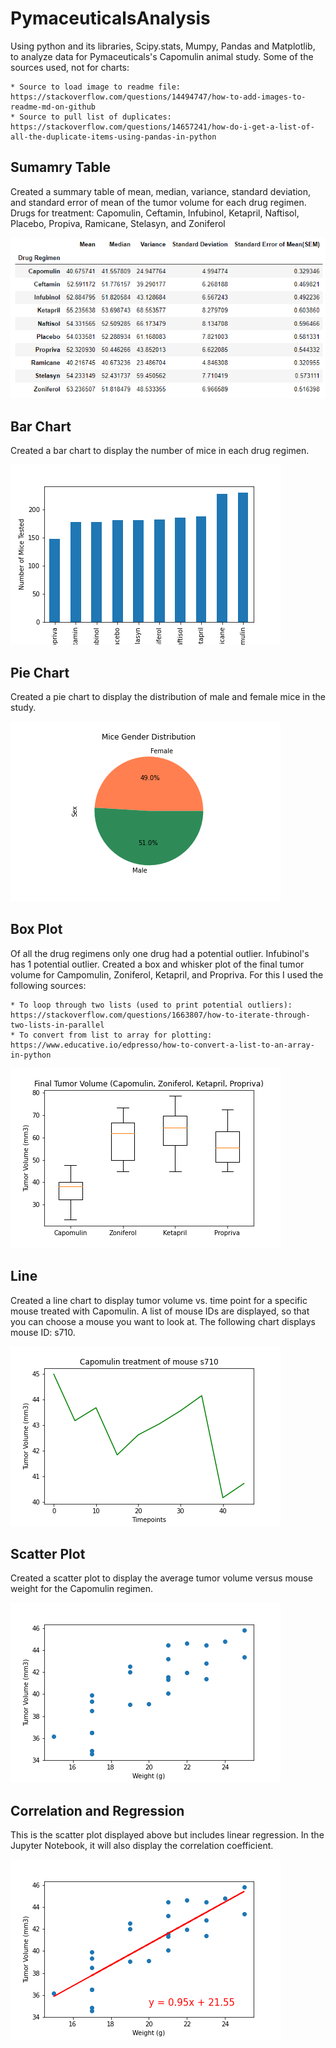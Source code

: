 # PymaceuticalsAnalysis
Using python and its libraries, Scipy.stats, Mumpy, Pandas and Matplotlib, to analyze data for Pymaceuticals's Capomulin animal study. Some of the sources used, not for charts:
    
    * Source to load image to readme file: https://stackoverflow.com/questions/14494747/how-to-add-images-to-readme-md-on-github
    * Source to pull list of duplicates:  https://stackoverflow.com/questions/14657241/how-do-i-get-a-list-of-all-the-duplicate-items-using-pandas-in-python

## Sumamry Table
Created a summary table of mean, median, variance, standard deviation, and standard error of mean of the tumor volume for each drug regimen. Drugs for treatment: Capomulin, Ceftamin, Infubinol, Ketapril, Naftisol, Placebo, Propiva, Ramicane, Stelasyn, and Zoniferol

![alt text](https://github.com/savi09/PymaceuticalsAnalysis/blob/7f709c5792479447344288ec903d68c3eba29179/Charts/Drug%20Regimen_Summary%20Table%20(Screenshot).png)

## Bar Chart
Created a bar chart to display the number of mice in each drug regimen.

![alt text](https://github.com/savi09/PymaceuticalsAnalysis/blob/df85942d227223dcda5ae03e84edc258d81953c8/Charts/Number%20of%20Mice%20Tested.png)

## Pie Chart
Created a pie chart to display the distribution of male and female mice in the study.

![alt text](https://github.com/savi09/PymaceuticalsAnalysis/blob/df85942d227223dcda5ae03e84edc258d81953c8/Charts/Mice%20Gender%20Distribution.png)

## Box Plot
Of all the drug regimens only one drug had a potential outlier. Infubinol's has 1 potential outlier. Created a box and whisker plot of the final tumor volume for Campomulin, Zoniferol, Ketapril, and Propriva. For this I used the following sources:
  
    * To loop through two lists (used to print potential outliers): https://stackoverflow.com/questions/1663807/how-to-iterate-through-two-lists-in-parallel
    * To convert from list to array for plotting: https://www.educative.io/edpresso/how-to-convert-a-list-to-an-array-in-python

![alt text](https://github.com/savi09/PymaceuticalsAnalysis/blob/df85942d227223dcda5ae03e84edc258d81953c8/Charts/Final%20Tumor%20Volume.png)

## Line 
Created a line chart to display tumor volume vs. time point for a specific mouse treated with Capomulin. A list of mouse IDs are displayed, so that you can choose a mouse you want to look at. The following chart displays mouse ID: s710.

![alt text](https://github.com/savi09/PymaceuticalsAnalysis/blob/df85942d227223dcda5ae03e84edc258d81953c8/Charts/Tumor%20Volume%20over%20time%20for%20mouse%20of%20choice.png)

## Scatter Plot
Created a scatter plot to display the average tumor volume versus mouse weight for the Capomulin regimen.

![alt text](https://github.com/savi09/PymaceuticalsAnalysis/blob/df85942d227223dcda5ae03e84edc258d81953c8/Charts/Scatter%20Plot_Avg%20Tumor%20Volume%20vs.%20Mouse%20Weight.png)

## Correlation and Regression
This is the scatter plot displayed above but includes linear regression. In the Jupyter Notebook, it will also display the correlation coefficient.

![alt text](https://github.com/savi09/PymaceuticalsAnalysis/blob/df85942d227223dcda5ae03e84edc258d81953c8/Charts/Correlation%20Linear%20Reg.png)

